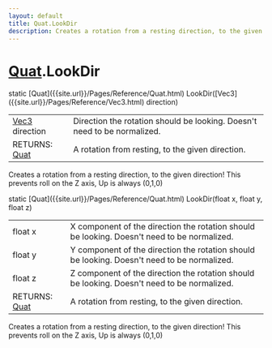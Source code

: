 ```yaml
---
layout: default
title: Quat.LookDir
description: Creates a rotation from a resting direction, to the given direction! This prevents roll on the Z axis, Up is always (0,1,0)
---
```

# [Quat]({{site.url}}/Pages/Reference/Quat.html).LookDir

<div class='signature' markdown='1'>
static [Quat]({{site.url}}/Pages/Reference/Quat.html) LookDir([Vec3]({{site.url}}/Pages/Reference/Vec3.html) direction)
</div>

|  |  |
|--|--|
|[Vec3]({{site.url}}/Pages/Reference/Vec3.html) direction|Direction the rotation should be looking.             Doesn't need to be normalized.|
|RETURNS: [Quat]({{site.url}}/Pages/Reference/Quat.html)|A rotation from resting, to the given direction.|

Creates a rotation from a resting direction, to the
given direction! This prevents roll on the Z axis, Up is always
(0,1,0)
<div class='signature' markdown='1'>
static [Quat]({{site.url}}/Pages/Reference/Quat.html) LookDir(float x, float y, float z)
</div>

|  |  |
|--|--|
|float x|X component of the direction the rotation should             be looking. Doesn't need to be normalized.|
|float y|Y component of the direction the rotation should             be looking. Doesn't need to be normalized.|
|float z|Z component of the direction the rotation should             be looking. Doesn't need to be normalized.|
|RETURNS: [Quat]({{site.url}}/Pages/Reference/Quat.html)|A rotation from resting, to the given direction.|

Creates a rotation from a resting direction, to the
given direction! This prevents roll on the Z axis, Up is always
(0,1,0)



